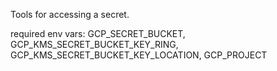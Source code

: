 Tools for accessing a secret.

required env vars:
GCP_SECRET_BUCKET, GCP_KMS_SECRET_BUCKET_KEY_RING, GCP_KMS_SECRET_BUCKET_KEY_LOCATION, GCP_PROJECT
